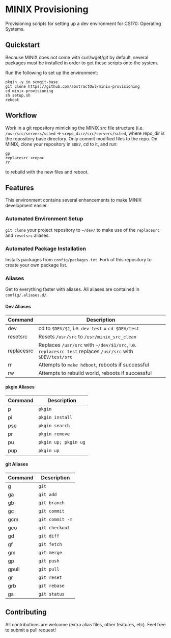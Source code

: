 # MINIX Provisioning
Provisioning scripts for setting up a dev environment for CS170: Operating
Systems.

## Quickstart
Because MINIX does not come with curl/wget/git by default, several packages must
be installed in order to get these scripts onto the system.

Run the following to set up the environment:

```
pkgin -y in scmgit-base
git clone https://github.com/abstractOwl/minix-provisioning
cd minix-provisioning
sh setup.sh
reboot
```

## Workflow

Work in a git repository mimicking the MINIX src file structure (i.e.
`/usr/src/servers/sched` => `<repo_dir>/src/servers/sched`, where repo_dir is
the repository base directory. Only commit modified files to the repo. On MINIX,
clone your repository in `$DEV`, cd to it, and run:

```
gp
replacesrc <repo>
rr
```

to rebuild with the new files and reboot.


## Features
This environment contains several enhancements to make MINIX development easier.

### Automated Environment Setup
`git clone` your project repository to `~/dev/` to make use of the `replacesrc`
and `resetsrc` aliases.

### Automated Package Installation
Installs packages from `config/packages.txt`. Fork of this repository to create
your own package list.

### Aliases
Get to everything faster with aliases. All aliases are contained in
`config/.aliases.d/`.

#### Dev Aliases

Command     | Description                   
------------|-------------------------------------------------------------------
dev         | cd to `$DEV/$1`, i.e. `dev test` = `cd $DEV/test`
resetsrc    | Resets `/usr/src` to `/usr/minix_src_clean`
replacesrc  | Replaces `/usr/src` with `~/dev/$1/src`, i.e. `replacesrc test` replaces `/usr/src` with `$DEV/test/src`
rr          | Attempts to `make hdboot`, reboots if successful
rw          | Attempts to rebuild world, reboots if successful


#### pkgin Aliases

Command     | Description                   
------------|-------------------------------------------------------------------
p           | `pkgin`
pi          | `pkgin install`
pse         | `pkgin search`
pr          | `pkgin remove`
pu          | `pkgin up; pkgin ug`
pup         | `pkgin up`


#### git Aliases

Command     | Description                   
------------|-------------------------------------------------------------------
g           | `git`
ga          | `git add`
gb          | `git branch`
gc          | `git commit`
gcm         | `git commit -m`
gco         | `git checkout`
gd          | `git diff`
gf          | `git fetch`
gm          | `git merge`
gp          | `git push`
gpull       | `git pull`
gr          | `git reset`
grb         | `git rebase`
gs          | `git status`


## Contributing

All contributions are welcome (extra alias files, other features, etc). Feel
free to submit a pull request!

